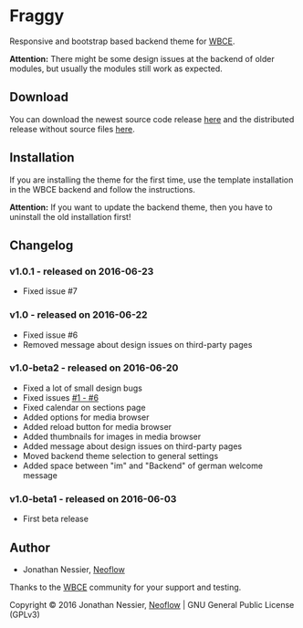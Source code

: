 # Fraggy
Responsive and bootstrap based backend theme for [WBCE](http://wbce.org).

**Attention:** There might be some design issues at the backend of older modules, but usually the modules still work as expected.

## Download

You can download the newest source code release [here](https://github.com/rjgamer/Fraggy-Backend-Theme/releases) and the distributed release without source files [here](https://fraggy.neoflow.ch/downloads/).

## Installation

If you are installing the theme for the first time, use the template installation in the WBCE backend and follow the instructions.

**Attention:** If you want to update the backend theme, then you have to uninstall the old installation first!

## Changelog

### v1.0.1 - released on 2016-06-23

 * Fixed issue #7

### v1.0 - released on 2016-06-22

 * Fixed issue #6
 * Removed message about design issues on third-party pages

### v1.0-beta2 - released on 2016-06-20

 * Fixed a lot of small design bugs
 * Fixed issues [#1 - #6](https://github.com/rjgamer/Fraggy-Backend-Theme/issues?q=milestone%3Av1.0-beta2+is%3Aclosed)
 * Fixed calendar on sections page
 * Added options for media browser
 * Added reload button for media browser
 * Added thumbnails for images in media browser
 * Added message about design issues on third-party pages
 * Moved backend theme selection to general settings
 * Added space between "im" and "Backend" of german welcome message

### v1.0-beta1 - released on 2016-06-03

 * First beta release

## Author

* Jonathan Nessier, [Neoflow](https://www.neoflow.ch)

Thanks to the [WBCE](http://wbce.org) community for your support and testing.

Copyright © 2016 Jonathan Nessier, [Neoflow](https://www.neoflow.ch) | GNU General Public License (GPLv3)
